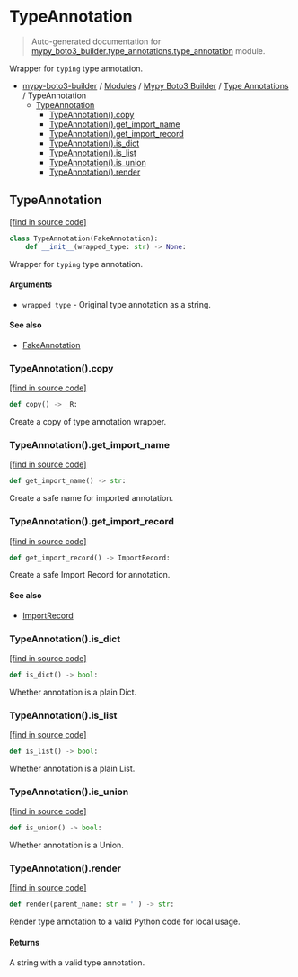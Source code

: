 # TypeAnnotation

> Auto-generated documentation for [mypy_boto3_builder.type_annotations.type_annotation](https://github.com/vemel/mypy_boto3_builder/blob/main/mypy_boto3_builder/type_annotations/type_annotation.py) module.

Wrapper for `typing` type annotation.

- [mypy-boto3-builder](../../README.md#mypy_boto3_builder) / [Modules](../../MODULES.md#mypy-boto3-builder-modules) / [Mypy Boto3 Builder](../index.md#mypy-boto3-builder) / [Type Annotations](index.md#type-annotations) / TypeAnnotation
    - [TypeAnnotation](#typeannotation)
        - [TypeAnnotation().copy](#typeannotationcopy)
        - [TypeAnnotation().get_import_name](#typeannotationget_import_name)
        - [TypeAnnotation().get_import_record](#typeannotationget_import_record)
        - [TypeAnnotation().is_dict](#typeannotationis_dict)
        - [TypeAnnotation().is_list](#typeannotationis_list)
        - [TypeAnnotation().is_union](#typeannotationis_union)
        - [TypeAnnotation().render](#typeannotationrender)

## TypeAnnotation

[[find in source code]](https://github.com/vemel/mypy_boto3_builder/blob/main/mypy_boto3_builder/type_annotations/type_annotation.py#L13)

```python
class TypeAnnotation(FakeAnnotation):
    def __init__(wrapped_type: str) -> None:
```

Wrapper for `typing` type annotation.

#### Arguments

- `wrapped_type` - Original type annotation as a string.

#### See also

- [FakeAnnotation](fake_annotation.md#fakeannotation)

### TypeAnnotation().copy

[[find in source code]](https://github.com/vemel/mypy_boto3_builder/blob/main/mypy_boto3_builder/type_annotations/type_annotation.py#L82)

```python
def copy() -> _R:
```

Create a copy of type annotation wrapper.

### TypeAnnotation().get_import_name

[[find in source code]](https://github.com/vemel/mypy_boto3_builder/blob/main/mypy_boto3_builder/type_annotations/type_annotation.py#L52)

```python
def get_import_name() -> str:
```

Create a safe name for imported annotation.

### TypeAnnotation().get_import_record

[[find in source code]](https://github.com/vemel/mypy_boto3_builder/blob/main/mypy_boto3_builder/type_annotations/type_annotation.py#L58)

```python
def get_import_record() -> ImportRecord:
```

Create a safe Import Record for annotation.

#### See also

- [ImportRecord](../import_helpers/import_record.md#importrecord)

### TypeAnnotation().is_dict

[[find in source code]](https://github.com/vemel/mypy_boto3_builder/blob/main/mypy_boto3_builder/type_annotations/type_annotation.py#L64)

```python
def is_dict() -> bool:
```

Whether annotation is a plain Dict.

### TypeAnnotation().is_list

[[find in source code]](https://github.com/vemel/mypy_boto3_builder/blob/main/mypy_boto3_builder/type_annotations/type_annotation.py#L70)

```python
def is_list() -> bool:
```

Whether annotation is a plain List.

### TypeAnnotation().is_union

[[find in source code]](https://github.com/vemel/mypy_boto3_builder/blob/main/mypy_boto3_builder/type_annotations/type_annotation.py#L76)

```python
def is_union() -> bool:
```

Whether annotation is a Union.

### TypeAnnotation().render

[[find in source code]](https://github.com/vemel/mypy_boto3_builder/blob/main/mypy_boto3_builder/type_annotations/type_annotation.py#L43)

```python
def render(parent_name: str = '') -> str:
```

Render type annotation to a valid Python code for local usage.

#### Returns

A string with a valid type annotation.
